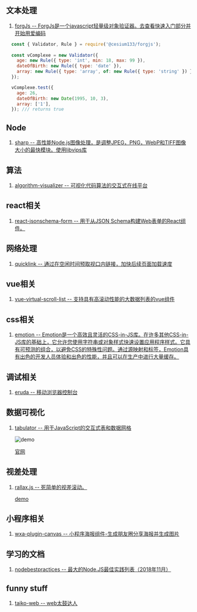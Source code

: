 ## 文本处理
1. [forgJs -- ForgJs是一个javascript轻量级对象验证器。去查看快速入门部分并开始用爱编码](https://github.com/oussamahamdaoui/forgJs)
```js
  const { Validator, Rule } = require('@cesium133/forgjs');
  
  const vComplexe = new Validator({
    age: new Rule({ type: 'int', min: 18, max: 99 }),
    dateOfBirth: new Rule({ type: 'date' }),
    array: new Rule({ type: 'array', of: new Rule({ type: 'string' }) }),
  });

  vComplexe.test({
    age: 26,
    dateOfBirth: new Date(1995, 10, 3),
    array: ['1'],
  }); /// returns true
  ```
## Node
1. [sharp -- 高性能Node.js图像处理，是调整JPEG，PNG，WebP和TIFF图像大小的最快模块。使用libvips库](https://github.com/lovell/sharp)
## 算法
1. [algorithm-visualizer -- 可视化代码算法的交互式在线平台](https://github.com/algorithm-visualizer/algorithm-visualizer)
## react相关
1. [react-jsonschema-form -- 用于从JSON Schema构建Web表单的React组件。](https://github.com/mozilla-services/react-jsonschema-form)
## 网络处理
1. [quicklink -- 通过在空闲时间预取视口内链接，加快后续页面加载速度](https://github.com/GoogleChromeLabs/quicklink)
## vue相关
1. [vue-virtual-scroll-list -- 支持具有高滚动性能的大数据列表的vue组件](https://github.com/tangbc/vue-virtual-scroll-list)
## css相关
1. [emotion -- Emotion是一个高效且灵活的CSS-in-JS库。在许多其他CSS-in-JS库的基础上，它允许您使用字符串或对象样式快速设置应用程序样式。它具有可预测的组合，以避免CSS的特殊性问题。通过源映射和标签，Emotion具有出色的开发人员体验和出色的性能，并且可以在生产中进行大量缓存。](https://github.com/emotion-js/emotion)
## 调试相关
1. [eruda -- 移动浏览器控制台](https://github.com/liriliri/eruda)
## 数据可视化
1. [tabulator -- 用于JavaScript的交互式表和数据网格](https://github.com/olifolkerd/tabulator)

    ![demo](https://camo.githubusercontent.com/9c2d6ef191915ab62b8ebebd89b872117d50fb3a/687474703a2f2f746162756c61746f722e696e666f2f696d616765732f746162756c61746f725f7461626c652e6a7067)

    [官网](http://tabulator.info/)
## 视差处理
1. [rallax.js -- 死简单的视差滚动。](https://github.com/ChrisCavs/rallax.js)

    [demo](https://chriscavs.github.io/rallax-demo/)
## 小程序相关
1. [wxa-plugin-canvas -- 小程序海报组件-生成朋友圈分享海报并生成图片](https://github.com/jasondu/wxa-plugin-canvas)
## 学习的文档
1. [nodebestpractices -- 最大的Node.JS最佳实践列表（2018年11月）](https://github.com/i0natan/nodebestpractices)
## funny stuff
1. [taiko-web -- web太鼓达人](https://github.com/bui/taiko-web)